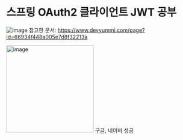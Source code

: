 # 스프링 OAuth2 클라이언트 JWT 공부

![image](https://github.com/user-attachments/assets/c8f54848-dd98-4f60-89c3-fadabba0cf82)
참고한 문서: https://www.devyummi.com/page?id=66934f448a005e7d8f32213a

<img width="232" alt="image" src="https://github.com/user-attachments/assets/e69f0fd0-5476-46a2-a675-5e92db82d69d">
구글, 네이버 성공
